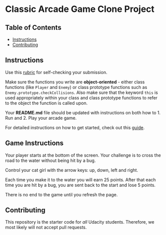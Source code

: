 # Classic Arcade Game Clone Project

## Table of Contents

- [Instructions](#instructions)
- [Contributing](#contributing)

## Instructions

Use this [rubric](https://review.udacity.com/#!/rubrics/15/view) for self-checking your submission.

Make sure the functions you write are **object-oriented** - either class functions (like `Player` and `Enemy`) or class prototype functions such as `Enemy.prototype.checkCollisions`. Also make sure that the keyword `this` is used appropriately within your class and class prototype functions to refer to the object the function is called upon.

Your **README.md** file should be updated with instructions on both how to 1. Run and 2. Play your arcade game.

For detailed instructions on how to get started, check out this [guide](https://docs.google.com/document/d/1v01aScPjSWCCWQLIpFqvg3-vXLH2e8_SZQKC8jNO0Dc/pub?embedded=true).

## Game Instructions

Your player starts at the bottom of the screen. Your challenge is to cross the road to the water without being hit by a bug. 

Control your cat girl with the arrow keys: up, down, left and right. 

Each time you make it to the water you will earn 25 points. After that each time you are hit by a bug, you are sent back to the start and lose 5 points.

There is no end to the game until you refresh the page.

## Contributing

This repository is the starter code for _all_ Udacity students. Therefore, we most likely will not accept pull requests.
